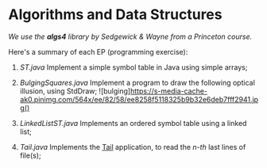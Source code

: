 # Algorithms and Data Structures

*We use the **algs4** library by Sedgewick & Wayne from a Princeton course.*

Here's a summary of each EP (programming exercise):

1. *ST.java*
    Implement a simple symbol table in Java using simple arrays;

2. *BulgingSquares.java*
    Implement a program to draw the following optical illusion, using StdDraw;
    ![bulging]https://s-media-cache-ak0.pinimg.com/564x/ee/82/58/ee8258f5118325b9b32e6deb7fff2941.jpg()

3. *LinkedListST.java*
    Implements an ordered symbol table using a linked list;

4. *Tail.java*
    Implements the [Tail](http://man7.org/linux/man-pages/man1/tail.1.html) application, to read the *n-th* last lines of file(s);
